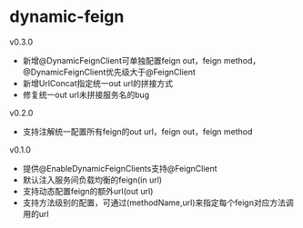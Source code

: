 # dynamic-feign

v0.3.0
- 新增@DynamicFeignClient可单独配置feign out，feign method，@DynamicFeignClient优先级大于@FeignClient
- 新增UrlConcat指定统一out url的拼接方式
- 修复统一out url未拼接服务名的bug

v0.2.0
- 支持注解统一配置所有feign的out url，feign out，feign method

v0.1.0
- 提供@EnableDynamicFeignClients支持@FeignClient
- 默认注入服务间负载均衡的feign(in url)
- 支持动态配置feign的额外url(out url)
- 支持方法级别的配置，可通过(methodName,url)来指定每个feign对应方法调用的url
